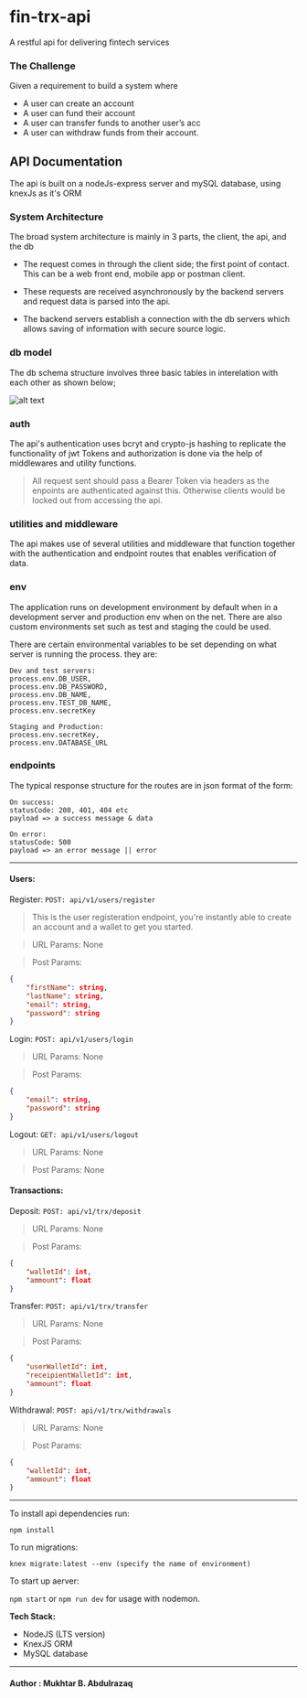 # fin-trx-api

A restful api for delivering fintech services

### The Challenge

Given a requirement to build a system where

-   A user can create an account
-   A user can fund their account
-   A user can transfer funds to another user’s acc
-   A user can withdraw funds from their account.

## API Documentation

The api is built on a nodeJs-express server and mySQL database, using knexJs as it's ORM

### System Architecture

The broad system architecture is mainly in 3 parts, the client, the api, and the db

-   The request comes in through the client side; the first point of contact. This can be a web front end, mobile app or postman client.

-   These requests are received asynchronously by the backend servers and request data is parsed into the api.

-   The backend servers establish a connection with the db servers which allows saving of information with secure source logic.

### db model

The db schema structure involves three basic tables in interelation with each other as shown below;

![alt text](https://drive.google.com/file/d/1qME2-z81gKa7cC6fo_4fQVc-KTcbI2f0/view?usp=sharing "Database Schema design")

### auth

The api's authentication uses bcryt and crypto-js hashing to replicate the functionality of jwt Tokens and authorization is done via the help of middlewares and utility functions.

> All request sent should pass a Bearer Token via headers as the enpoints are authenticated against this. Otherwise clients would be locked out from accessing the api.

### utilities and middleware

The api makes use of several utilities and middleware that function together with the authentication and endpoint routes that enables verification of data.

### env

The application runs on development environment by default when in a development server and production env when on the net. There are also custom environments set such as test and staging the could be used.

There are certain environmental variables to be set depending on what server is running the process. they are:

```
Dev and test servers:
process.env.DB_USER,
process.env.DB_PASSWORD,
process.env.DB_NAME,
process.env.TEST_DB_NAME,
process.env.secretKey
```

```
Staging and Production:
process.env.secretKey,
process.env.DATABASE_URL
```

### endpoints

The typical response structure for the routes are in json format of the form:

```
On success:
statusCode: 200, 401, 404 etc
payload => a success message & data
```

```
On error:
statusCode: 500
payload => an error message || error
```

---

#### Users:

Register: `POST: api/v1/users/register`

> This is the user registeration endpoint, you're instantly able to create an account and a wallet to get you started.

> URL Params: None

> Post Params:

```json
{
    "firstName": string,
    "lastName": string,
    "email": string,
    "password": string
}
```

Login: `POST: api/v1/users/login`

> URL Params: None

> Post Params:

```json
{
    "email": string,
    "password": string
}
```

Logout: `GET: api/v1/users/logout`

> URL Params: None

> Post Params: None

#### Transactions:

Deposit: `POST: api/v1/trx/deposit`

> URL Params: None

> Post Params:

```json
{
    "walletId": int,
    "ammount": float
}
```

Transfer: `POST: api/v1/trx/transfer`

> URL Params: None

> Post Params:

```json
{
    "userWalletId": int,
    "receipientWalletId": int,
    "ammount": float
}
```

Withdrawal: `POST: api/v1/trx/withdrawals`

> URL Params: None

> Post Params:

```json
{
    "walletId": int,
    "ammount": float
}
```

---

To install api dependencies run:

`npm install`

To run migrations:

`knex migrate:latest --env (specify the name of environment)`

To start up aerver:

`npm start` or `npm run dev` for usage with nodemon.

**Tech Stack:**

-   NodeJS (LTS version)
-   KnexJS ORM
-   MySQL database

---

#### Author : Mukhtar B. Abdulrazaq
